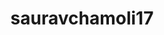 ---
title: sauravchamoli17
github: https://github.com/sauravchamoli17
mode: dark
transition: 3s
archetype:
  - Little Bit of Everything
---